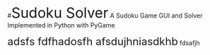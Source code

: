 #<font size = 6>Sudoku Solver</font>
A Sudoku Game GUI and Solver Implemented in Python with PyGame 

<font size = "5">adsfs
fdfhadosfh
afsdujhniasdkhb</font>
fdsafjh